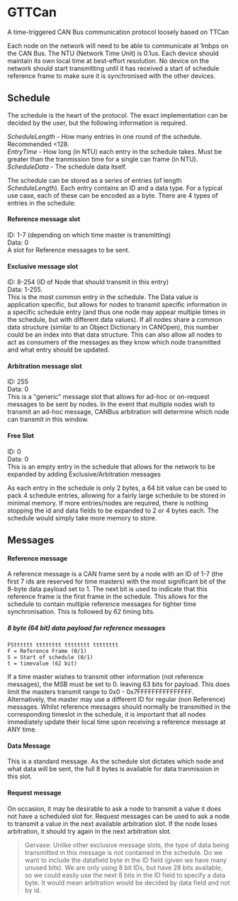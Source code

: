 # GTTCan
A time-triggered CAN Bus communication protocol loosely based on TTCan

Each node on the network will need to be able to communicate at 1mbps on the CAN Bus.
The NTU (Network Time Unit) is 0.1us. Each device should maintain its own local time at best-effort resolution. No device on the network should start transmitting until it has received a start of schedule reference frame to make sure it is synchronised with the other devices.

## Schedule
The schedule is the heart of the protocol. The exact implementation can be decided by the user, but the following information is required.

*ScheduleLength* - How many entries in one round of the schedule. Recommended <128.\
*EntryTime* - How long (in NTU) each entry in the schedule takes. Must be greater than the tranmission time for a single can frame (in NTU).\
*ScheduleData* - The schedule data itself.

The schedule can be stored as a series of entries (of length *ScheduleLength*). Each entry contains an ID and a data type. For a typical use case, each of these can be encoded as a byte. There are 4 types of entries in the schedule:

#### Reference message slot
ID: 1-7 (depending on which time master is transmitting)\
Data: 0\
A slot for Reference messages to be sent.

#### Exclusive message slot
ID: 8-254 (ID of Node that should transmit in this entry)\
Data: 1-255. \
This is the most common entry in the schedule. The Data value is application specific, but allows for nodes to transmit specific information in a specific schedule entry (and thus one node may appear multiple times in the schedule, but with different data values). If all nodes share a common data structure (similar to an Object Dictionary in CANOpen), this number could be an index into that data structure. This can also allow all nodes to act as consumers of the messages as they know which node transmitted and what entry should be updated.

#### Arbitration message slot
ID: 255\
Data: 0\
This is a "generic" message slot that allows for ad-hoc or on-request messages to be sent by nodes. In the event that multiple nodes wish to transmit an ad-hoc message, CANBus arbitration will determine which node can transmit in this window.

#### Free Slot
ID: 0\
Data: 0\
This is an empty entry in the schedule that allows for the network to be expanded by adding Exclusive/Arbitration messages

As each entry in the schedule is only 2 bytes, a 64 bit value can be used to pack 4 schedule entries, allowing for a fairly large schedule to be stored in minimal memory. If more entries/nodes are required, there is nothing stopping the id and data fields to be expanded to 2 or 4 bytes each. The schedule would simply take more memory to store.


## Messages

#### Reference message

A reference message is a CAN frame sent by a node with an ID of 1-7 (the first 7 ids are reserved for time masters) with the most significant bit of the 8-byte data payload set to 1. The next bit is used to indicate that this reference frame is the first frame in the schedule. This allows for the schedule to contain multiple reference messages for tighter time synchronisation. This is followed by 62 timing bits. 

##### 8 byte (64 bit) data payload for reference messages
```
FStttttt tttttttt tttttttt tttttttt
F = Reference Frame (0/1)
S = Start of schedule (0/1)
t = timevalue (62 bit)
```

If a time master wishes to transmit other information (not reference messages), the MSB must be set to 0. leaving 63 bits for payload. This does limit the masters transmit range to 0x0 - 0x7FFFFFFFFFFFFFFF. Alternatively, the master may use a different  ID for regular (non Reference) messages. Whilst reference messages should normally be transmitted in the corresponding timeslot in the schedule, it is important that all nodes immediately update their local time upon receiving a reference message at ANY time.

#### Data Message

This is a standard message. As the schedule slot dictates which node and what data will be sent, the full 8 bytes is available for data tranmission in this slot.


#### Request message

On occasion, it may be desirable to ask a node to transmit a value it does not have a scheduled slot for. Request messages can be used to ask a node to transmit a value in the next available arbitration slot. If the node loses arbitration, it should try again in the next arbitration slot.

> Gervase: Unlike other exclusive message slots, the type of data being transmitted in this message is not contained in the schedule. Do we want to include the datafield byte in the ID field (given we have many unused bits). We are only using 8 bit IDs, but have 28 bits available, so we could easily use the next 8 bits in the ID field to specify a data byte. It would mean arbitration would be decided by data field and not by id.

